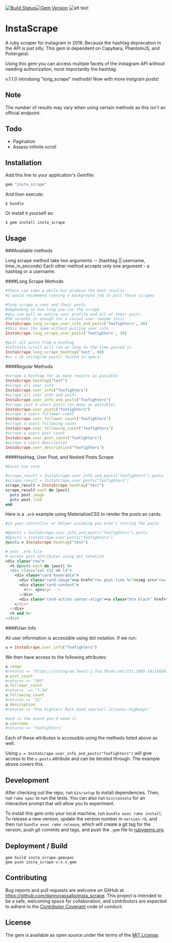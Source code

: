 [![Build Status](https://travis-ci.org/dannyvassallo/insta_scrape.svg?branch=master)](https://travis-ci.org/dannyvassallo/insta_scrape)[![Gem Version](https://badge.fury.io/rb/insta_scrape.svg)](https://badge.fury.io/rb/insta_scrape)
![alt text](https://s3-us-west-2.amazonaws.com/instascrape/instascrapelogo.png "logo")
# InstaScrape

A ruby scraper for instagram in 2016. Because the hashtag deprecation in the API is just silly.
This gem is dependent on Capybara, PhantomJS, and Poltergeist.

Using this gem you can access multiple facets of the instagram API without needing authorization, most importantly the hashtag.

v.1.1.0 introduing "long_scrape" methods! Now with more instgram posts!

## Note

The number of results may vary when using certain methods as this isn't an official endpoint.

## Todo

* Pagination
* Assess infinite scroll

## Installation

Add this line to your application's Gemfile:

```ruby
gem "insta_scrape"
```

And then execute:

    $ bundle

Or install it yourself as:

    $ gem install insta_scrape

## Usage

###Available methods

Long scrape method take two arguments -- (hashtag || username, time_in_seconds)
Each other method accepts only one argument - a hashtag or a username.


####Long Scrape Methods
```ruby
#These can take a while but produce the best results
#I would recommend running a background job to pull these scrapes

#long scrape a user and their posts
#depending on how long you run the scrape
#you can pull an entire user profile and all of their posts
#30 seconds is enough for a casual user (maybe less)
InstaScrape.long_scrape_user_info_and_posts('foofighters', 30)
#this does the same without pulling user info
InstaScrape.long_scrape_user_posts('foofighters', 30)

#pull all posts from a hashtag
#infinite scroll will run as long as the time passed in
InstaScrape.long_scrape_hashtag('test', 60)
#=> > 2k instagram posts! Tested in specs!
```

####Regular Methods
```ruby
#scrape a hashtag for as many results as possible
InstaScrape.hashtag("test")
#scrape all user info
InstaScrape.user_info("foofighters")
#scrape all user info and posts
InstaScrape.user_info_and_posts("foofighters")
#scrape just a users posts (as many as possible)
InstaScrape.user_posts("foofighters")
#scrape a users follower count
InstaScrape.user_follower_count("foofighters")
#scrape a users following count
InstaScrape.user_following_count("foofighters")
#scrape a users post count
InstaScrape.user_post_count("foofighters")
#scrape a users description
InstaScrape.user_description("foofighters")
```

####Hashtag, User Post, and Nested Posts Scrape

```ruby
#basic use case

#scrape_result = InstaScrape.user_info_and_posts("foofighters").posts
#scrape_result = InstaScrape.user_posts("foofighters")
scrape_result = InstaScrape.hashtag("test")
scrape_result.each do |post|
  puts post.image
  puts post.link
end
```

Here is a `.erb` example using MaterializeCSS to render the posts as cards:

```ruby
#in your controller or helper assuming you aren't storing the posts

#@posts = InstaScrape.user_info_and_posts("foofighters").posts
#@posts = InstaScrape.user_posts("foofighters")
@posts = InstaScrape.hashtag("test")
```

```ruby
# your .erb file
# access post attributes using dot notation
<div class="row">
  <% @posts.each do |post| %>
  <div class="col s12 m6 l4">
    <div class="card hoverable">
      <div class="card-image"><a href="<%= post.link %>"><img src="<%= post.image %>"></a></div>
      <div class="card-content">
        <!-- <p></p> -->
      </div>
      <div class="card-action center-align"><a class="btn black" href="<%= post.link %>">Open Post</a></div>
    </div>
  </div>
  <% end %>
</div>
```

####User Info

All user information is accessible using dot notation.
If we run:
```ruby
u = InstaScrape.user_info("foofighters")
```
We then have access to the following attributes:
```ruby
u.image
#returns => "https://instagram.fewr1-2.fna.fbcdn.net/t51.2885-19/11856782_370180896524950_961003442_a.jpg"
u.post_count
#returns => "305"
u.follower_count
#returns  => "1.5m"
u.following_count
#returns => "35"
u.description
#returns => "Foo Fighters Rock band smarturl.it/sonic-highways"

#and in the event you'd need it
u.username
#returns => "foofighters"
```

Each of these attributes is accessible using the methods listed above as well.

Using `u = InstaScrape.user_info_and_posts("foofighters")` will give access to the `u.posts` attribute and can be iterated through.
The example above covers this.

## Development

After checking out the repo, run `bin/setup` to install dependencies. Then, run `rake spec` to run the tests. You can also run `bin/console` for an interactive prompt that will allow you to experiment.

To install this gem onto your local machine, run `bundle exec rake install`. To release a new version, update the version number in `version.rb`, and then run `bundle exec rake release`, which will create a git tag for the version, push git commits and tags, and push the `.gem` file to [rubygems.org](https://rubygems.org).

## Deployment / Build

```
gem build insta_scrape.gemspec
gem push insta_scrape-v.v.v.gem
```

## Contributing

Bug reports and pull requests are welcome on GitHub at https://github.com/dannyvassallo/insta_scrape. This project is intended to be a safe, welcoming space for collaboration, and contributors are expected to adhere to the [Contributor Covenant](http://contributor-covenant.org) code of conduct.


## License

The gem is available as open source under the terms of the [MIT License](http://opensource.org/licenses/MIT).

